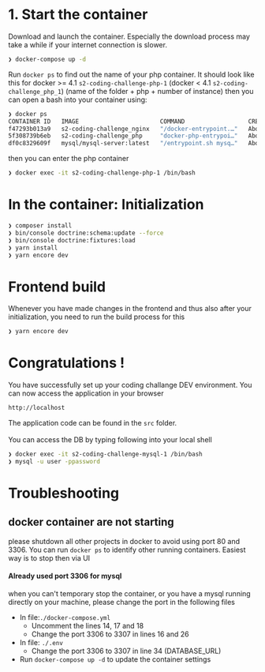 
# 1. Start the container
Download and launch the container. Especially the download process may take a while if your internet connection is slower.
```bash
❯ docker-compose up -d
```

Run `docker ps` to find out the name of your php container. It should look like this for docker >= 4.1 `s2-coding-challenge-php-1` (docker < 4.1 `s2-coding-challenge_php_1`) (name of the folder + php + number of instance) then you can open a bash into your container using:
```bash
❯ docker ps
CONTAINER ID   IMAGE                       COMMAND                  CREATED              STATUS                        PORTS                                                        NAMES
f47293b013a9   s2-coding-challenge_nginx   "/docker-entrypoint.…"   About a minute ago   Up About a minute             0.0.0.0:80->80/tcp, :::80->80/tcp                            s2-coding-challenge-nginx-1
5f308739b6eb   s2-coding-challenge_php     "docker-php-entrypoi…"   About a minute ago   Up About a minute             9000/tcp                                                     s2-coding-challenge-php-1
df0c8329609f   mysql/mysql-server:latest   "/entrypoint.sh mysq…"   About a minute ago   Up About a minute (healthy)   0.0.0.0:3306->3306/tcp, :::3306->3306/tcp, 33060-33061/tcp   s2-coding-challenge-mysql-1
```
then you can enter the php container
```bash
❯ docker exec -it s2-coding-challenge-php-1 /bin/bash
```


# In the container: Initialization
```bash
❯ composer install
❯ bin/console doctrine:schema:update --force
❯ bin/console doctrine:fixtures:load
❯ yarn install
❯ yarn encore dev
```

# Frontend build
Whenever you have made changes in the frontend and thus also after your initialization, you need to run the build process for this
```bash
❯ yarn encore dev
```

# Congratulations !
You have successfully set up your coding challange DEV environment. You can now access the application in your browser
```bash
http://localhost
```
The application code can be found in the `src` folder. \
\
You can access the DB by typing following into your local shell
```bash
❯ docker exec -it s2-coding-challenge-mysql-1 /bin/bash
❯ mysql -u user -ppassword
```

# Troubleshooting

## docker container are not starting
please shutdown all other projects in docker to avoid using port 80 and 3306. You can run `docker ps` to identify other running containers. Easiest way is to stop then via UI

#### Already used port 3306 for mysql
when you can't temporary stop the container, or you have a mysql running directly on your machine, please change the port in the following files
- In file:`./docker-compose.yml`
    - Uncomment the lines 14, 17 and 18
    - Change the port 3306 to 3307 in lines 16 and 26
- In file: `./.env`
    - Change the port 3306 to 3307 in line 34 (DATABASE_URL)
- Run `docker-compose up -d` to update the container settings
